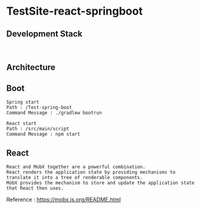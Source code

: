# TestSite-react-springboot

## Development Stack
<br>


## Architecture 

## Boot
```
Spring start
Path : /Test-spring-boot 
Command Message : ./gradlew bootrun

React start
Path : /src/main/script
Command Message : npm start
```


## React
```
React and MobX together are a powerful combination. 
React renders the application state by providing mechanisms to translate it into a tree of renderable components. 
MobX provides the mechanism to store and update the application state that React then uses.
```

Reference : https://mobx.js.org/README.html

